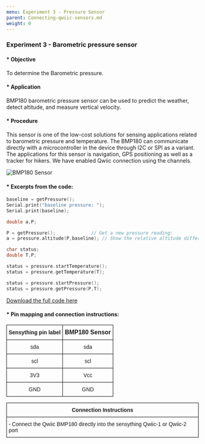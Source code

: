 ```yaml
---
menu: Experiment 3 - Pressure Sensor
parent: Connecting-qwiic-sensors.md
weight: 0
---
```


### Experiment 3 - Barometric pressure sensor

#### * Objective

To determine the Barometric pressure.

#### * Application

BMP180 barometric pressure sensor can be used to predict the weather, detect altitude, and measure vertical velocity.

#### * Procedure
This sensor is one of the low-cost solutions for sensing applications related to barometric pressure and temperature. The BMP180 can communicate directly with a microcontroller in the device through I2C or SPI as a variant. The applications for this sensor is navigation, GPS positioning as well as a tracker for hikers. We have enabled Qwiic connection using the channels.

![BMP180 Sensor](images/bmp180-sensor.jpg)

#### * Excerpts from the code:
```c
baseline = getPressure();
Serial.print("baseline pressure: ");
Serial.print(baseline);
```
```c
double a,P;

P = getPressure();             // Get a new pressure reading:
a = pressure.altitude(P,baseline); // Show the relative altitude difference between the new reading and the baseline reading

char status;
double T,P;

status = pressure.startTemperature();
status = pressure.getTemperature(T);

status = pressure.startPressure();
status = pressure.getPressure(P,T);
```

[Download the full code here](https://github.com/Protocentral/protocentral_sensything/tree/master/software/Sensything_Arduino/experiments/Qwiic/examples/sensything_bmp180)

#### * Pin mapping and connection instructions:

<style type="text/css">
.tg  {border-collapse:collapse;border-spacing:0;}
.tg td{font-family:Arial, sans-serif;font-size:14px;padding:10px 5px;border-style:solid;border-width:1px;overflow:hidden;word-break:normal;border-color:black;}
.tg th{font-family:Arial, sans-serif;font-size:14px;font-weight:normal;padding:10px 5px;border-style:solid;border-width:1px;overflow:hidden;word-break:normal;border-color:black;}
.tg .tg-baqh{text-align:center;vertical-align:top}
.tg .tg-s268{text-align:left}
.tg .tg-nk0m{font-size:16px;font-family:Tahoma, Geneva, sans-serif !important;;text-align:left;vertical-align:top}
</style>
<table class="tg">
  <tr>
    <th class="tg-s268"><span style="font-weight:600">Sensything pin label</span></th>
    <th class="tg-nk0m"><span style="font-weight:bold">BMP180 Sensor</span></th>
  </tr>
  <tr>
    <td class="tg-baqh">sda</td>
    <td class="tg-baqh">sda</td>
  </tr>
  <tr>
    <td class="tg-baqh">scl</td>
    <td class="tg-baqh">scl</td>
  </tr>
  <tr>
    <td class="tg-baqh">3V3</td>
    <td class="tg-baqh">Vcc</td>
  </tr>
  <tr>
    <td class="tg-baqh">GND</td>
    <td class="tg-baqh">GND</td>
  </tr>
</table>

<style type="text/css">
.tg  {border-collapse:collapse;border-spacing:0;}
.tg td{font-family:Arial, sans-serif;font-size:14px;padding:10px 5px;border-style:solid;border-width:1px;overflow:hidden;word-break:normal;border-color:black;}
.tg th{font-family:Arial, sans-serif;font-size:14px;font-weight:normal;padding:10px 5px;border-style:solid;border-width:1px;overflow:hidden;word-break:normal;border-color:black;}
.tg .tg-s6z2{text-align:center}
.tg .tg-0lax{text-align:left;vertical-align:top}
</style>
<table class="tg">
  <tr>
    <th class="tg-s6z2"><span style="font-weight:bold">Connection Instructions</span></th>
  </tr>
  <tr>
    <td class="tg-0lax">- Connect the Qwiic BMP180 directly into the sensything Qwiic-1 or Qwiic-2 port</td>
  </tr>
</table>
